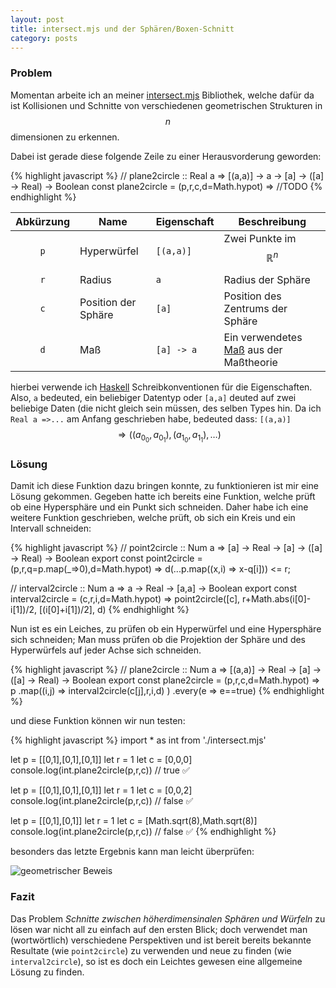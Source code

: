 ```yaml
---
layout: post
title: intersect.mjs und der Sphären/Boxen-Schnitt
category: posts
---
```


### Problem

Momentan arbeite ich an meiner [intersect.mjs](https://github.com/Quoteme/intersect)
Bibliothek, welche dafür da ist Kollisionen und Schnitte von verschiedenen
geometrischen Strukturen in $$n$$ dimensionen zu erkennen.

Dabei ist gerade diese folgende Zeile zu einer Herausvorderung geworden:

{% highlight javascript %}
// plane2circle :: Real a => [(a,a)] -> a -> [a] -> ([a] -> Real) -> Boolean
const plane2circle = (p,r,c,d=Math.hypot) =>
	//TODO
{% endhighlight %}

| Abkürzung | Name | Eigenschaft | Beschreibung |
|:---------:| ---- | ----------- | ------------ |
| `p` | Hyperwürfel			| `[(a,a)]`	| Zwei Punkte im $$\mathbb{R}^n$$ |
| `r` | Radius				| `a`			| Radius der Sphäre |
| `c` | Position der Sphäre	| `[a]`		| Position des Zentrums der Sphäre |
| `d` | Maß					| `[a] -> a`	| Ein verwendetes [Maß](https://de.wikipedia.org/wiki/Ma%C3%9F_(Mathematik)#Definition) aus der Maßtheorie|

hierbei verwende ich [Haskell](haskell.org) Schreibkonventionen für die
Eigenschaften. Also, `a` bedeuted, ein beliebiger Datentyp oder
`[a,a]` deuted auf zwei beliebige Daten (die nicht gleich sein müssen,
des selben Types hin. Da ich `Real a =>...` am Anfang geschrieben habe,
bedeuted dass: `[(a,a)]` $$\Rightarrow ((a_{0_0},a_{0_1}),(a_{1_0},a_{1_1}),\dots)$$

### Lösung

Damit ich diese Funktion dazu bringen konnte, zu funktionieren ist mir
eine Lösung gekommen. Gegeben hatte ich bereits eine Funktion, welche
prüft ob eine Hypersphäre und ein Punkt sich schneiden. Daher habe ich
eine weitere Funktion geschrieben, welche prüft, ob sich ein Kreis und
ein Intervall schneiden:

{% highlight javascript %}
// point2circle :: Num a => [a] -> Real -> [a] -> ([a] -> Real) -> Boolean
export const point2circle = (p,r,q=p.map(_=>0),d=Math.hypot) =>
	d(...p.map((x,i) => x-q[i])) <= r;

// interval2circle :: Num a => a -> Real -> [a,a] -> Boolean
export const interval2circle = (c,r,i,d=Math.hypot) =>
	point2circle([c], r+Math.abs(i[0]-i[1])/2, [(i[0]+i[1])/2], d)
{% endhighlight %}

Nun ist es ein Leiches, zu prüfen ob ein Hyperwürfel und eine Hypersphäre
sich schneiden;
Man muss prüfen ob die Projektion der Sphäre und des Hyperwürfels auf
jeder Achse sich schneiden.

<blockquote class="imgur-embed-pub" lang="en" data-id="a/rZpCzkF" data-context="false" ><a href="//imgur.com/a/rZpCzkF"></a></blockquote><script async src="//s.imgur.com/min/embed.js" charset="utf-8"></script>

{% highlight javascript %}
// plane2circle :: Num a => [(a,a)] -> Real -> [a] -> ([a] -> Real) -> Boolean
export const plane2circle = (p,r,c,d=Math.hypot) => p
	.map((i,j) => interval2circle(c[j],r,i,d) )
	.every(e => e==true)
{% endhighlight %}

und diese Funktion können wir nun testen:

{% highlight javascript %}
import * as int from './intersect.mjs'

let p = [[0,1],[0,1],[0,1]]
let r = 1
let c = [0,0,0]
console.log(int.plane2circle(p,r,c)) // true ✅

let p = [[0,1],[0,1],[0,1]]
let r = 1
let c = [0,0,2]
console.log(int.plane2circle(p,r,c)) // false ✅

let p = [[0,1],[0,1]]
let r = 1
let c = [Math.sqrt(8),Math.sqrt(8)]
console.log(int.plane2circle(p,r,c)) // false ✅
{% endhighlight %}

besonders das letzte Ergebnis kann man leicht überprüfen:

![geometrischer Beweis](https://i.imgur.com/aqI995m.png)

### Fazit

Das Problem _Schnitte zwischen höherdimensinalen Sphären und Würfeln_
zu lösen war nicht all zu einfach auf den ersten Blick; doch verwendet
man (wortwörtlich) verschiedene Perspektiven und ist bereit bereits
bekannte Resultate (wie `point2circle`) zu verwenden und neue zu
finden (wie `interval2circle`), so ist es doch ein Leichtes gewesen
eine allgemeine Lösung zu finden.

